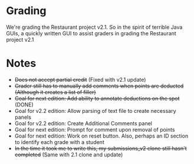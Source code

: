 Grading
=======

We're grading the Restaurant project v2.1. So in the spirit of terrible Java GUIs, a quickly written GUI to assist graders in grading the Restaurant project v2.1

Notes
=====
 + ~~Does not accept partial credit~~ (Fixed with v2.1 update)
 + ~~Grader still has to manually add comments when points are deducted (Although it creates a list of filler)~~
 + ~~Goal for next edition: Add ability to annotate deductions on the spot~~ (DONE)
 + Goal for v2.2 edition: Allow parsing of text file to create necessary panels
 + Goal for v2.2 edition: Create Additional Comments panel
 + Goal for next edition: Prompt for comment upon removal of points
 + Goal for next edition: Work on reset button. Also, perhaps an ID section to identify each grade with a student
 + ~~In the time it took me to write this, my submissions_v2 clone still hasn't completed~~ (Same with 2.1 clone and update)
